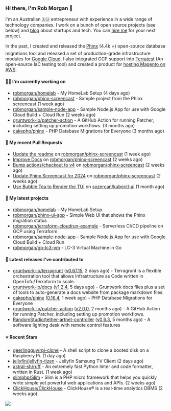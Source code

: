 ### Hi there, I'm Rob Morgan 👋

I'm an Australian 🇦🇺 entrepreneur with experience in a wide range of technology companies. I work on a bunch of
open source projects (see below) and [blog](https://robmorgan.id.au/) about startups and tech. You can [hire me](https://robmorgan.id.au/work-with-me/)
for your next project.

In the past, I created and released the [Phinx](https://github.com/cakephp/phinx) (4.4k ⭐️) open-source database migrations tool
and released a set of production-grade infrastructure modules for [Google Cloud](https://cloud.google.com/blog/products/devops-sre/deploying-a-production-grade-helm-release-on-gke-with-terraform).
I also integrated GCP support into [Terratest](https://github.com/gruntwork-io/terratest) (An open-source IaC testing tool) and created a product for [hosting Magento on AWS](https://github.com/magecloudkit/magecloudkit).

#### 👨‍💻 I'm currently working on

- [robmorgan/homelab](https://github.com/robmorgan/homelab) - My HomeLab Setup (4 days ago)
- [robmorgan/phinx-screencast](https://github.com/robmorgan/phinx-screencast) - Sample project from the Phinx screencast (1 week ago)
- [robmorgan/sample-node-app](https://github.com/robmorgan/sample-node-app) - Sample Node.js App for use with Google Cloud Build &#43; Cloud Run (2 weeks ago)
- [gruntwork-io/patcher-action](https://github.com/gruntwork-io/patcher-action) - A GitHub Action for running Patcher, including setting up promotion workflows. (3 months ago)
- [cakephp/phinx](https://github.com/cakephp/phinx) - PHP Database Migrations for Everyone (3 months ago)

#### 🔨 My recent Pull Requests

- [Update the readme](https://github.com/robmorgan/phinx-screencast/pull/13) on [robmorgan/phinx-screencast](https://github.com/robmorgan/phinx-screencast) (1 week ago)
- [Improve Docs](https://github.com/robmorgan/phinx-screencast/pull/12) on [robmorgan/phinx-screencast](https://github.com/robmorgan/phinx-screencast) (2 weeks ago)
- [Bump actions/checkout to v4](https://github.com/robmorgan/phinx-screencast/pull/11) on [robmorgan/phinx-screencast](https://github.com/robmorgan/phinx-screencast) (2 weeks ago)
- [Update Phinx Screencast for 2024](https://github.com/robmorgan/phinx-screencast/pull/10) on [robmorgan/phinx-screencast](https://github.com/robmorgan/phinx-screencast) (2 weeks ago)
- [Use Bubble Tea to Render the TUI](https://github.com/sozercan/kubectl-ai/pull/185) on [sozercan/kubectl-ai](https://github.com/sozercan/kubectl-ai) (1 month ago)

#### 🌱 My latest projects

- [robmorgan/homelab](https://github.com/robmorgan/homelab) - My HomeLab Setup
- [robmorgan/phinx-ui-app](https://github.com/robmorgan/phinx-ui-app) - Simple Web UI that shows the Phinx migration status
- [robmorgan/terraform-cloudrun-example](https://github.com/robmorgan/terraform-cloudrun-example) - Serverless CI/CD pipeline on GCP using Terraform
- [robmorgan/sample-node-app](https://github.com/robmorgan/sample-node-app) - Sample Node.js App for use with Google Cloud Build &#43; Cloud Run
- [robmorgan/go-lc3-vm](https://github.com/robmorgan/go-lc3-vm) - LC-3 Virtual Machine in Go

#### 🚀 Latest releases I've contributed to

- [gruntwork-io/terragrunt](https://github.com/gruntwork-io/terragrunt) ([v0.67.15](https://github.com/gruntwork-io/terragrunt/releases/tag/v0.67.15), 2 days ago) - Terragrunt is a flexible orchestration tool that allows Infrastructure as Code written in OpenTofu/Terraform to scale.
- [gruntwork-io/docs](https://github.com/gruntwork-io/docs) ([v1.2.4](https://github.com/gruntwork-io/docs/releases/tag/v1.2.4), 5 days ago) - Gruntwork docs files plus a set of tools to auto-generate a docs website from package markdown files.
- [cakephp/phinx](https://github.com/cakephp/phinx) ([0.16.4](https://github.com/cakephp/phinx/releases/tag/0.16.4), 1 week ago) - PHP Database Migrations for Everyone
- [gruntwork-io/patcher-action](https://github.com/gruntwork-io/patcher-action) ([v2.0.0](https://github.com/gruntwork-io/patcher-action/releases/tag/v2.0.0), 2 months ago) - A GitHub Action for running Patcher, including setting up promotion workflows.
- [RandomStudio/tether-artnet-controller](https://github.com/RandomStudio/tether-artnet-controller) ([v0.6.3](https://github.com/RandomStudio/tether-artnet-controller/releases/tag/v0.6.3), 5 months ago) - A software lighting desk with remote control features

#### ⭐ Recent Stars

- [geerlingguy/rpi-clone](https://github.com/geerlingguy/rpi-clone) - A shell script to clone a booted disk on a Raspberry Pi. (1 day ago)
- [jellyfin/jellyfin-tizen](https://github.com/jellyfin/jellyfin-tizen) - Jellyfin Samsung TV Client (2 days ago)
- [astral-sh/ruff](https://github.com/astral-sh/ruff) - An extremely fast Python linter and code formatter, written in Rust. (1 week ago)
- [slimphp/Slim](https://github.com/slimphp/Slim) - Slim is a PHP micro framework that helps you quickly write simple yet powerful web applications and APIs. (2 weeks ago)
- [ClickHouse/ClickHouse](https://github.com/ClickHouse/ClickHouse) - ClickHouse® is a real-time analytics DBMS (2 weeks ago)

![](https://github-readme-stats.vercel.app/api?username=robmorgan&theme=vision-friendly-dark&hide_border=false&include_all_commits=true&count_private=true)
